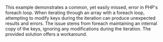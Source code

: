 This example demonstrates a common, yet easily missed, error in PHP's foreach loop. When iterating through an array with a foreach loop, attempting to modify keys during the iteration can produce unexpected results and errors. The issue stems from foreach maintaining an internal copy of the keys, ignoring any modifications during the iteration. The provided solution offers a workaround.